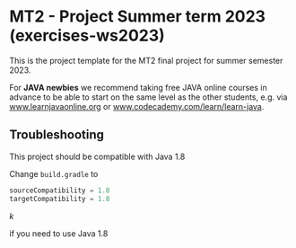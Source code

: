# MT2 - Project Summer term 2023 (exercises-ws2023)

This is the project template for the MT2 final project for summer semester 2023.

For **JAVA newbies** we recommend taking free JAVA online courses in advance 
to be able to start on the same level as the other students, e.g. via 
www.learnjavaonline.org or www.codecademy.com/learn/learn-java.

## Troubleshooting

This project should be compatible with Java 1.8

Change `build.gradle` to 

```groovy
sourceCompatibility = 1.8
targetCompatibility = 1.8

```

$k$


if you need to use Java 1.8
